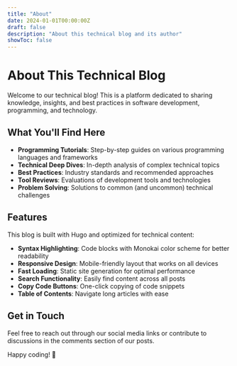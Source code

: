 ```yaml
---
title: "About"
date: 2024-01-01T00:00:00Z
draft: false
description: "About this technical blog and its author"
showToc: false
---
```


# About This Technical Blog

Welcome to our technical blog! This is a platform dedicated to sharing knowledge, insights, and best practices in software development, programming, and technology.

## What You'll Find Here

- **Programming Tutorials**: Step-by-step guides on various programming languages and frameworks
- **Technical Deep Dives**: In-depth analysis of complex technical topics
- **Best Practices**: Industry standards and recommended approaches
- **Tool Reviews**: Evaluations of development tools and technologies
- **Problem Solving**: Solutions to common (and uncommon) technical challenges

## Features

This blog is built with Hugo and optimized for technical content:

- **Syntax Highlighting**: Code blocks with Monokai color scheme for better readability
- **Responsive Design**: Mobile-friendly layout that works on all devices
- **Fast Loading**: Static site generation for optimal performance
- **Search Functionality**: Easily find content across all posts
- **Copy Code Buttons**: One-click copying of code snippets
- **Table of Contents**: Navigate long articles with ease

## Get in Touch

Feel free to reach out through our social media links or contribute to discussions in the comments section of our posts.

Happy coding! 🚀